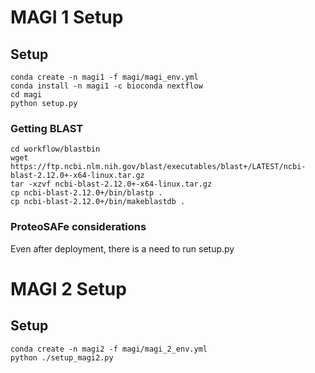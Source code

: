 # MAGI 1 Setup

## Setup

```
conda create -n magi1 -f magi/magi_env.yml
conda install -n magi1 -c bioconda nextflow
cd magi 
python setup.py
```

### Getting BLAST

```
cd workflow/blastbin
wget https://ftp.ncbi.nlm.nih.gov/blast/executables/blast+/LATEST/ncbi-blast-2.12.0+-x64-linux.tar.gz
tar -xzvf ncbi-blast-2.12.0+-x64-linux.tar.gz
cp ncbi-blast-2.12.0+/bin/blastp . 
cp ncbi-blast-2.12.0+/bin/makeblastdb .
```

### ProteoSAFe considerations

Even after deployment, there is a need to run setup.py


# MAGI 2 Setup

## Setup

```
conda create -n magi2 -f magi/magi_2_env.yml
python ./setup_magi2.py
```